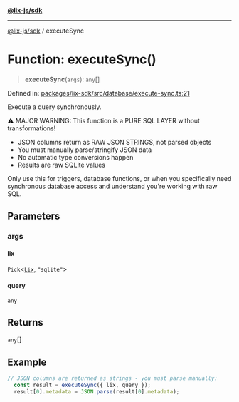 [**@lix-js/sdk**](../README.md)

***

[@lix-js/sdk](../README.md) / executeSync

# Function: executeSync()

> **executeSync**(`args`): `any`[]

Defined in: [packages/lix-sdk/src/database/execute-sync.ts:21](https://github.com/opral/monorepo/blob/e7cabbd11b2cf40d5b5e9666e006c5433c18e5da/packages/lix-sdk/src/database/execute-sync.ts#L21)

Execute a query synchronously.

⚠️  MAJOR WARNING: This function is a PURE SQL LAYER without transformations!

- JSON columns return as RAW JSON STRINGS, not parsed objects
- You must manually parse/stringify JSON data
- No automatic type conversions happen
- Results are raw SQLite values

Only use this for triggers, database functions, or when you specifically
need synchronous database access and understand you're working with raw SQL.

## Parameters

### args

#### lix

`Pick`\<[`Lix`](../type-aliases/Lix.md), `"sqlite"`\>

#### query

`any`

## Returns

`any`[]

## Example

```ts
// JSON columns are returned as strings - you must parse manually:
  const result = executeSync({ lix, query });
  result[0].metadata = JSON.parse(result[0].metadata);
```
